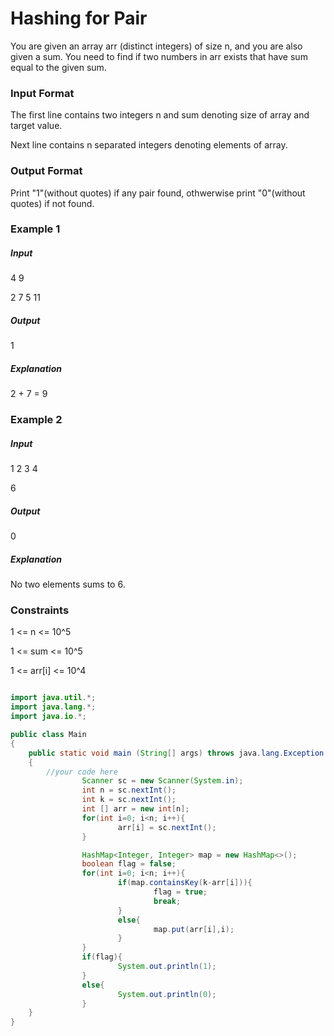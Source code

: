 # Hashing for Pair
You are given an array arr (distinct integers) of size n, and you are also given a sum. You need to find if two numbers in arr exists that have sum equal to the given sum.

### Input Format
The first line contains two integers n and sum denoting size of array and target value.

Next line contains n separated integers denoting elements of array.

### Output Format
Print "1"(without quotes) if any pair found, othwerwise print "0"(without quotes) if not found.

### Example 1

##### Input

4 9

2 7 5 11

##### Output

1

##### Explanation

2 + 7 = 9

### Example 2

##### Input

1 2 3 4

6

##### Output

0

##### Explanation

No two elements sums to 6.

### Constraints
1 <= n <= 10^5

1 <= sum <= 10^5

1 <= arr[i] <= 10^4

```java

import java.util.*;
import java.lang.*;
import java.io.*;

public class Main
{
	public static void main (String[] args) throws java.lang.Exception
	{
		//your code here
                Scanner sc = new Scanner(System.in);
                int n = sc.nextInt();
                int k = sc.nextInt();
                int [] arr = new int[n];
                for(int i=0; i<n; i++){
                        arr[i] = sc.nextInt();
                }

                HashMap<Integer, Integer> map = new HashMap<>();
                boolean flag = false;
                for(int i=0; i<n; i++){
                        if(map.containsKey(k-arr[i])){
                                flag = true;
                                break;
                        }
                        else{
                                map.put(arr[i],i);
                        }
                }
                if(flag){
                        System.out.println(1);
                }
                else{
                        System.out.println(0);
                }
	}
}
```
